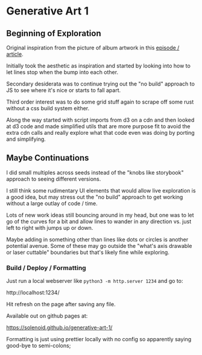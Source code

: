 # Generative Art 1

## Beginning of Exploration

Original inspiration from the picture of album artwork in this [episode / article](https://www.pointfree.co/episodes/ep49-generative-art-part-1).

Initially took the aesthetic as inspiration and started by looking into how to let lines stop when the bump into each other.

Secondary desiderata was to continue trying out the "no build" approach to JS to see where it's nice or starts to fall apart.

Third order interest was to do some grid stuff again to scrape off some rust without a css build system either.

Along the way started with script imports from d3 on a cdn and then looked at d3 code and made simplified utils that are more purpose fit to avoid the extra cdn calls and really explore what that code even was doing by porting and simplifying.

## Maybe Continuations

I did small multiples across seeds instead of the "knobs like storybook" approach to seeing different versions.

I still think some rudimentary UI elements that would allow live exploration is a good idea, but may stress out the "no build" approach to get working without a large outlay of code / time.

Lots of new work ideas still bouncing around in my head, but one was to let go of the curves for a bit and allow lines to wander in any direction vs. just left to right with jumps up or down.

Maybe adding in something other than lines like dots or circles is another potential avenue. Some of these may go outside the "what's axis drawable or laser cuttable" boundaries but that's likely fine while exploring.

### Build / Deploy / Formatting

Just run a local webserver like `python3 -m http.server 1234` and go to:

http://localhost:1234/

Hit refresh on the page after saving any file.

Available out on github pages at:

https://solenoid.github.io/generative-art-1/

Formatting is just using prettier locally with no config so apparently saying good-bye to semi-colons;
